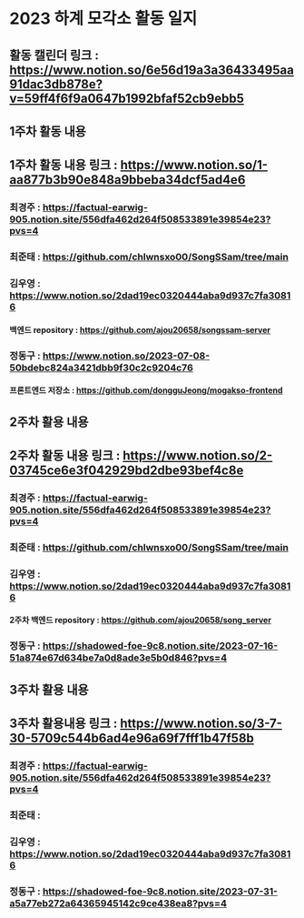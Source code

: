 # 2023 하계 모각소 활동 일지
## 활동 캘린더 링크 : https://www.notion.so/6e56d19a3a36433495aa91dac3db878e?v=59ff4f6f9a0647b1992bfaf52cb9ebb5

## 1주차 활동 내용
## 1주차 활동 내용 링크 : https://www.notion.so/1-aa877b3b90e848a9bbeba34dcf5ad4e6
### 최경주 : https://factual-earwig-905.notion.site/556dfa462d264f508533891e39854e23?pvs=4

### 최준태 : https://github.com/chlwnsxo00/SongSSam/tree/main

### 김우영 : https://www.notion.so/2dad19ec0320444aba9d937c7fa30816
#### 백엔드 repository : https://github.com/ajou20658/songssam-server

### 정동구 : https://www.notion.so/2023-07-08-50bdebc824a3421dbb9f30c2c9204c76
#### 프론트엔드 저장소 : https://github.com/dongguJeong/mogakso-frontend

## 2주차 활용 내용
## 2주차 활동 내용 링크 : https://www.notion.so/2-03745ce6e3f042929bd2dbe93bef4c8e
### 최경주 : https://factual-earwig-905.notion.site/556dfa462d264f508533891e39854e23?pvs=4
### 최준태 : https://github.com/chlwnsxo00/SongSSam/tree/main
### 김우영 : https://www.notion.so/2dad19ec0320444aba9d937c7fa30816
#### 2주차 백엔드 repository : https://github.com/ajou20658/song_server
### 정동구 : https://shadowed-foe-9c8.notion.site/2023-07-16-51a874e67d634be7a0d8ade3e5b0d846?pvs=4

## 3주차 활용 내용
## 3주차 활용내용 링크 : https://www.notion.so/3-7-30-5709c544b6ad4e96a69f7fff1b47f58b
### 최경주 : https://factual-earwig-905.notion.site/556dfa462d264f508533891e39854e23?pvs=4
### 최준태 : 
### 김우영 : https://www.notion.so/2dad19ec0320444aba9d937c7fa30816
### 정동구 : https://shadowed-foe-9c8.notion.site/2023-07-31-a5a77eb272a64365945142c9ce438ea8?pvs=4
